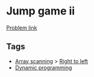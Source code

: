 # Jump game ii

[Problem link](https://leetcode.com/problems/jump-game-ii)

## Tags

* [Array scanning](/README.md#Array_scanning) > [Right to left](/README.md#Array_scanning-Right_to_left)
* [Dynamic programming](/README.md#Dynamic_programming)

